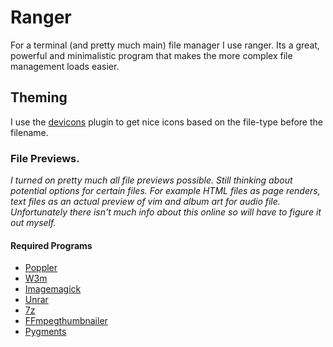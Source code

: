 # Ranger

For a terminal (and pretty much main) file manager I use ranger. Its a great, powerful and minimalistic program that makes the more complex file management loads easier.

## Theming

I use the [devicons](https://github.com/alexanderjeurissen/ranger_devicons) plugin to get nice icons based on the file-type before the filename.

### File Previews.

*I turned on pretty much all file previews possible. Still thinking about potential options for certain files. For example HTML files as page renders, text files as an actual preview of vim and album art for audio file. Unfortunately there isn't much info about this online so will have to figure it out myself.*

#### Required Programs

* [Poppler](https://poppler.freedesktop.org/)
* [W3m](http://w3m.sourceforge.net/)
* [Imagemagick](https://imagemagick.org/index.php)
* [Unrar](https://www.rarlab.com/rar_add.htm)
* [7z](http://p7zip.sourceforge.net/)
* [FFmpegthumbnailer](https://github.com/dirkvdb/ffmpegthumbnailer)
* [Pygments](https://pygments.org/)

